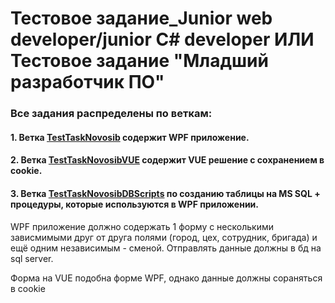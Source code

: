 <h1 align="left">Тестовое задание_Junior web developer/junior С# developer ИЛИ Тестовое задание "Младший разработчик ПО"</h1>

<h3>Все задания распределены по веткам:</h3>
<h4>1. Ветка <a href="https://github.com/Tosha-84/TestTaskNovosib/tree/TestTaskNovosib">TestTaskNovosib</a> содержит WPF приложение.</h4>
<h4>2. Ветка <a href="https://github.com/Tosha-84/TestTaskNovosib/tree/TestTaskNovosibVue">TestTaskNovosibVUE</a> содержит VUE решение с сохранением в cookie.</h4>
<h4>3. Ветка <a href="https://github.com/Tosha-84/TestTaskNovosib/tree/TestTaskNovosibDBScripts">TestTaskNovosibDBScripts</a> по созданию таблицы на MS SQL + процедуры, которые используются в WPF приложении.</h4>

<p>WPF приложение должно содержать 1 форму с несколькими зависмимыми друг от друга полями (город, цех, сотрудник, бригада) и ещё одним независимым - сменой. Отправлять данные должны в бд на sql server.</p>
<p>Форма на VUE подобна форме WPF, однако данные должны сораняться в cookie</p>
